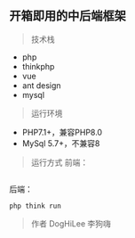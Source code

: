 ## 开箱即用的中后端框架

> 技术栈
* php
* thinkphp
* vue
* ant design
* mysql

> 运行环境
* PHP7.1+，兼容PHP8.0
* MySql 5.7+，不兼容8

> 运行方式
前端：
```
```

后端：
```
php think run
```

> 作者
DogHiLee 李狗嗨
